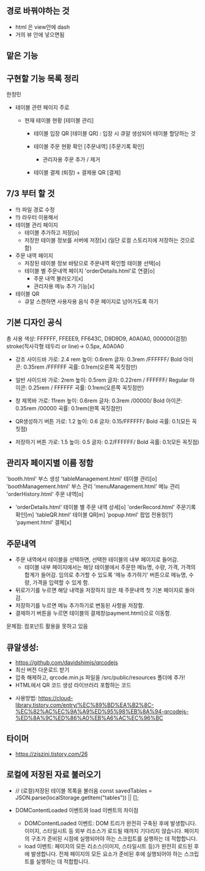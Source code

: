 ## 경로 바꿔야하는 것
- html 은 view안에 dash
- 거의 뷰 안에 넣으면됨





## 맡은 기능

## 구현할 기능 목록 정리

한정민

- 테이블 관련 페이지 주로

  - 현재 테이블 현황 [테이블 관리]

    - 테이블 입장 QR [테이블 QR]
      : 입장 시 큐알 생성되어 테이블 할당하는 것

    - 테이블 주문 현황 확인 [주문내역] [주문기록 확인]

      - 관리자용 주문 추가 / 제거

    - 테이블 결제 (퇴장) + 결제용 QR [결제]


## 7/3 부터 할 것
- !!) 파일 경로 수정
- !!) 라우터 이용해서 
- 테이블 관리 페이지
  - 테이블 추가하고 저장[o]
  - 저장한 테이블 정보를 서버에 저장[x]
    (일단 로컬 스토리지에 저장하는 것으로 함)
- 주문 내역 페이지
  - 저장된 테이블 정보 바탕으로 주문내역 확인할 테이블 선택[o]
  - 테이블 별 주문내역 페이지 'orderDetails.html'로 연결[o]
    - 주문 내역 불러오기[x]
    - 관리자용 메뉴 추가 기능[x]
- 테이블 QR
  - 큐알 스캔하면 사용자용 음식 주문 페이지로 넘어가도록 하기

## 기본 디자인 공식

총 사용 색상: FFFFFF, FFEEE9, FF643C, D9D9D9, A0A0A0, 000000(검정)
stroke(직사각형 테두리 or line)-> 0.5px, A0A0A0

- 강조 사이드바
  가로: 2.4 rem
  높이: 0.6rem
  글자: 0.3rem /FFFFFF/ Bold
  아이콘: 0.35rem /FFFFFF
  곡률: 0.1rem(오른쪽 꼭짓점만)

- 일반 사이드바
  가로: 2rem
  높이: 0.5rem
  글자: 0.22rem / FFFFFF/ Regular
  아이콘: 0.25rem / FFFFFF
  곡률: 0.1rem(오른쪽 꼭짓점만)

- 창 제목바
  가로: 11rem
  높이: 0.6rem
  글자: 0.3rem /00000/ Bold
  아이콘: 0.35rem /00000
  곡률: 0.1rem(완쪽 꼭짓점만)

- QR생성하기 버튼
  가로: 1.2
  높이: 0.6
  글자: 0.15/FFFFFF/ Bold
  곡률: 0.1(모든 꼭짓점)

- 저장하기 버튼
  가로: 1.5
  높이: 0.5
  글자: 0.2/FFFFFF/ Bold
  곡률: 0.1(모든 꼭짓점)

## 관리자 페이지별 이름 정함

'booth.html' 부스 생성
'tableManagement.html' 테이블 관리[o]
'boothManagement.html' 부스 관리
'menuManagement.html' 메뉴 관리
'orderHistory.html' 주문 내역[o]

- 'orderDetails.html' 테이블 별 주문 내역 상세[o]
  'orderRecord.html' 주문기록 확인[m]
  'tableQR.html' 테이블 QR[m]
  'popup.html' 팝업 전용창[?]
  'payment.html' 결제[x]

## 주문내역

- 주문 내역에서 테이블을 선택하면, 선택한 테이블의 내부 페이지로 들어감.
  - 테이블 내부 페이지에서는 해당 테이블에서 주문한 메뉴명, 수량, 가격, 가격의 합계가 들어감. 임의로 추가할 수 있도록 '메뉴 추가하기' 버튼으로 메뉴명, 수량, 가격을 입력할 수 있게 함.
- 뒤로가기를 누르면 해당 내역을 저장하지 않은 채 주문내역 첫 기본 페이지로 돌아감.
- 저장하기를 누르면 메뉴 추가하기로 변동된 사항을 저장함.
- 결제하기 버튼을 누르면 테이블의 결제창(payment.html)으로 이동함.

문제점:
컴포넌트 활용을 못하고 있음

## 큐알생성:

- https://github.com/davidshimjs/qrcodejs
- 최신 버전 다운로드 받기
- 압축 해제하고, qrcode.min.js 파일을 /src/public/resources 폴더에 추가!
- HTML에서 QR 코드 생성 라이브러리 포함하는 코드
<script src="/src/public/resources/qrcode.min.js"></script>
- 사용방법: https://cloud-library.tistory.com/entry/%EC%89%BD%EA%B2%8C-%EC%82%AC%EC%9A%A9%ED%95%98%EB%8A%94-qrcodejs-%ED%8A%9C%ED%86%A0%EB%A6%AC%EC%96%BC

## 타이머

- https://ziszini.tistory.com/26

## 로컬에 저장된 자료 불러오기

- // (로컬)저장된 테이블 목록을 불러옴
  const savedTables = JSON.parse(localStorage.getItem("tables")) || [];

- DOMContentLoaded 이벤트와 load 이벤트의 차이점
  - DOMContentLoaded 이벤트:
    DOM 트리가 완전히 구축된 후에 발생합니다.
    이미지, 스타일시트 등 외부 리소스가 로드될 때까지 기다리지 않습니다.
    페이지의 구조가 준비된 시점에 실행되어야 하는 스크립트를 실행하는 데 적합합니다.
  - load 이벤트:
    페이지의 모든 리소스(이미지, 스타일시트 등)가 완전히 로드된 후에 발생합니다.
    전체 페이지의 모든 요소가 준비된 후에 실행되어야 하는 스크립트를 실행하는 데 적합합니다.







